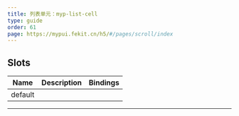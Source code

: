 ```yaml
---
title: 列表单元：myp-list-cell
type: guide
order: 61
page: https://mypui.fekit.cn/h5/#/pages/scroll/index
---
```


## Slots

| Name    | Description | Bindings |
| ------- | ----------- | -------- |
| default |             |          |

---
